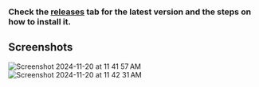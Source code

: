 ### Check the [releases](https://github.com/18jad/cracked-chrome-mobile-simulator/releases/tag/crack) tab for the latest version and the steps on how to install it.

## Screenshots
![Screenshot 2024-11-20 at 11 41 57 AM](https://github.com/user-attachments/assets/0ce0ded4-06c0-4208-a9c2-fd25140e023d)
![Screenshot 2024-11-20 at 11 42 31 AM](https://github.com/user-attachments/assets/f580d36f-1c76-461a-beea-27d37fdbc788)
